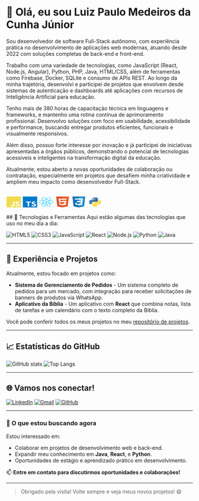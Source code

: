 # 👋 Olá, eu sou Luiz Paulo Medeiros da Cunha Júnior

<!--Uma breve introdução sobre você -->
Sou desenvolvedor de software Full-Stack autônomo, com experiência prática no desenvolvimento de aplicações web modernas, atuando desde 2022 com soluções completas de back-end e front-end.

Trabalho com uma variedade de tecnologias, como JavaScript (React, Node.js, Angular), Python, PHP, Java, HTML/CSS, além de ferramentas como Firebase, Docker, SQLite e consumo de APIs REST. Ao longo da minha trajetória, desenvolvi e participei de projetos que envolvem desde sistemas de autenticação e dashboards até aplicações com recursos de Inteligência Artificial para educação.

Tenho mais de 380 horas de capacitação técnica em linguagens e frameworks, e mantenho uma rotina contínua de aprimoramento profissional. Desenvolvo soluções com foco em usabilidade, acessibilidade e performance, buscando entregar produtos eficientes, funcionais e visualmente responsivos.

Além disso, possuo forte interesse por inovação e já participei de iniciativas apresentadas a órgãos públicos, demonstrando o potencial de tecnologias acessíveis e inteligentes na transformação digital da educação.

Atualmente, estou aberto a novas oportunidades de colaboração ou contratação, especialmente em projetos que desafiem minha criatividade e ampliem meu impacto como desenvolvedor Full-Stack.

<div style="display: inline_block"><br>
  <img align="center" alt="Luiz-Js" height="30" width="40" src="https://raw.githubusercontent.com/devicons/devicon/master/icons/javascript/javascript-plain.svg">
  <img align="center" alt="Luiz-Ts" height="30" width="40" src="https://raw.githubusercontent.com/devicons/devicon/master/icons/typescript/typescript-plain.svg">
  <img align="center" alt="Luiz-React" height="30" width="40" src="https://raw.githubusercontent.com/devicons/devicon/master/icons/react/react-original.svg">
  <img align="center" alt="Luiz-HTML" height="30" width="40" src="https://raw.githubusercontent.com/devicons/devicon/master/icons/html5/html5-original.svg">
  <img align="center" alt="Luiz-CSS" height="30" width="40" src="https://raw.githubusercontent.com/devicons/devicon/master/icons/css3/css3-original.svg">
  <img align="center" alt="Luiz-Python" height="30" width="40" src="https://raw.githubusercontent.com/devicons/devicon/master/icons/python/python-original.svg">
</div>
<br>
## 🔧 Tecnologias e Ferramentas
Aqui estão algumas das tecnologias que uso no meu dia a dia:

![HTML5](https://img.shields.io/badge/HTML5-239120?style=for-the-badge&logo=html5&logoColor=white)
![CSS3](https://img.shields.io/badge/CSS3-239120?style=for-the-badge&logo=css3&logoColor=white)
![JavaScript](https://img.shields.io/badge/JavaScript-323330?style=for-the-badge&logo=javascript&logoColor=F7DF1E)
![React](https://img.shields.io/badge/React-20232A?style=for-the-badge&logo=react&logoColor=61DAFB)
![Node.js](https://img.shields.io/badge/Node.js-43853D?style=for-the-badge&logo=node.js&logoColor=white)
![Python](https://img.shields.io/badge/Python-3670A0?style=for-the-badge&logo=python&logoColor=ffdd54)
![Java](https://img.shields.io/badge/Java-ED8B00?style=for-the-badge&logo=java&logoColor=white)

---

## 💼 Experiência e Projetos
Atualmente, estou focado em projetos como:

- **Sistema de Gerenciamento de Pedidos** - Um sistema completo de pedidos para um mercado, com integração para receber solicitações de banners de produtos via WhatsApp.
- **Aplicativo da Bíblia** - Um aplicativo com **React** que combina notas, lista de tarefas e um calendário com o texto completo da Bíblia.


Você pode conferir todos os meus projetos no meu [repositório de projetos](https://github.com/LuizPauloJRM?tab=repositories).

---

## 📈 Estatísticas do GitHub

![GitHub stats](https://github-readme-stats.vercel.app/api?username=/LuizPauloJRM&show_icons=true&theme=radical)
![Top Langs](https://github-readme-stats.vercel.app/api/top-langs/?username=/LuizPauloJRM&layout=compact&theme=radical)

---

## 🌐 Vamos nos conectar!

[![LinkedIn](https://img.shields.io/badge/LinkedIn-0077B5?style=for-the-badge&logo=linkedin&logoColor=white)](https://www.linkedin.com/in/seu-usuario)
[![Gmail](https://img.shields.io/badge/Gmail-D14836?style=for-the-badge&logo=gmail&logoColor=white)](mailto:seu-email@gmail.com)
[![GitHub](https://img.shields.io/badge/GitHub-100000?style=for-the-badge&logo=github&logoColor=white)](https://github.com/LuizPauloJRM)

---

### 🎯 O que estou buscando agora
Estou interessado em:
- Colaborar em projetos de desenvolvimento web e back-end.
- Expandir meu conhecimento em **Java**, **React**, e **Python**.
- Oportunidades de estágio e aprendizado prático em desenvolvimento.

📫 **Entre em contato para discutirmos oportunidades e colaborações!**

---

> Obrigado pela visita! Volte sempre e veja meus novos projetos! 😄
